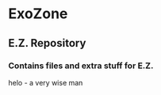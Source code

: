 # ExoZone                                                  
## E.Z. Repository
### Contains files and extra stuff for E.Z.
helo - a very wise man

